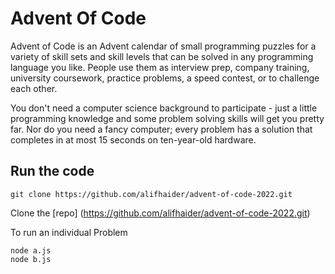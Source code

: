 # Advent Of Code

Advent of Code is an Advent calendar of small programming puzzles for a variety of skill sets and skill levels that can be solved in any programming language you like. People use them as interview prep, company training, university coursework, practice problems, a speed contest, or to challenge each other.

You don't need a computer science background to participate - just a little programming knowledge and some problem solving skills will get you pretty far. Nor do you need a fancy computer; every problem has a solution that completes in at most 15 seconds on ten-year-old hardware.

## Run the code

```
git clone https://github.com/alifhaider/advent-of-code-2022.git
```

Clone the [repo] (https://github.com/alifhaider/advent-of-code-2022.git)

To run an individual Problem

```
node a.js
node b.js
```

